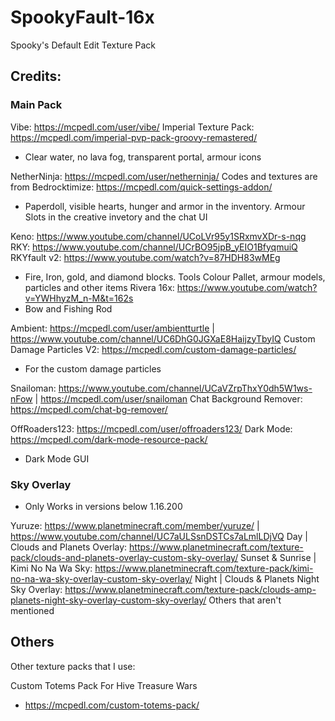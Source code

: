 # SpookyFault-16x
Spooky's Default Edit Texture Pack


## Credits:

### Main Pack

Vibe: https://mcpedl.com/user/vibe/
Imperial Texture Pack: https://mcpedl.com/imperial-pvp-pack-groovy-remastered/
 - Clear water, no lava fog, transparent portal, armour icons

NetherNinja: https://mcpedl.com/user/netherninja/
Codes and textures are from Bedrocktimize: https://mcpedl.com/quick-settings-addon/
 - Paperdoll, visible hearts, hunger and armor in the inventory. Armour Slots in the creative invetory and the chat UI

Keno: https://www.youtube.com/channel/UCoLVr95y1SRxmvXDr-s-nqg
RKY: https://www.youtube.com/channel/UCrBO95jpB_yEIO1BfyqmuiQ
RKYfault v2: https://www.youtube.com/watch?v=87HDH83wMEg
 - Fire, Iron, gold, and diamond blocks. Tools Colour Pallet, armour models, particles and other items
Rivera 16x: https://www.youtube.com/watch?v=YWHhyzM_n-M&t=162s
 - Bow and Fishing Rod

Ambient: https://mcpedl.com/user/ambientturtle | https://www.youtube.com/channel/UC6DhG0JGXaE8HaijzyTbyIQ
Custom Damage Particles V2: https://mcpedl.com/custom-damage-particles/
 - For the custom damage particles

Snailoman: https://www.youtube.com/channel/UCaVZrpThxY0dh5W1ws-nFow | https://mcpedl.com/user/snailoman
Chat Background Remover: https://mcpedl.com/chat-bg-remover/

OffRoaders123: https://mcpedl.com/user/offroaders123/
Dark Mode: https://mcpedl.com/dark-mode-resource-pack/
 - Dark Mode GUI

### Sky Overlay
 - Only Works in versions below 1.16.200

Yuruze: https://www.planetminecraft.com/member/yuruze/ | https://www.youtube.com/channel/UC7aULSsnDSTCs7aLmlLDjVQ
Day | Clouds and Planets Overlay: https://www.planetminecraft.com/texture-pack/clouds-and-planets-overlay-custom-sky-overlay/
Sunset & Sunrise | Kimi No Na Wa Sky: https://www.planetminecraft.com/texture-pack/kimi-no-na-wa-sky-overlay-custom-sky-overlay/
Night | Clouds & Planets Night Sky Overlay: https://www.planetminecraft.com/texture-pack/clouds-amp-planets-night-sky-overlay-custom-sky-overlay/
Others that aren't mentioned

## Others

Other texture packs that I use:

Custom Totems Pack For Hive Treasure Wars
 - https://mcpedl.com/custom-totems-pack/
